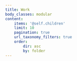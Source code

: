 ```yaml
---
title: Work
body_classes: modular
content:
    items: '@self.children'
    limit: 10
    pagination: true
    url_taxonomy_filters: true
    order:
        dir: asc
        by: folder
---
```


